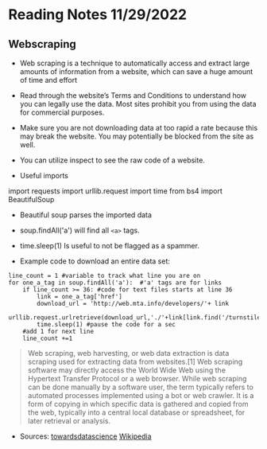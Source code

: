 # Reading Notes 11/29/2022

## Webscraping

- Web scraping is a technique to automatically access and extract large amounts of information from a website, which can save a huge amount of time and effort

- Read through the website’s Terms and Conditions to understand how you can legally use the data. Most sites prohibit you from using the data for commercial purposes.

- Make sure you are not downloading data at too rapid a rate because this may break the website. You may potentially be blocked from the site as well.

- You can utilize inspect to see the raw code of a website.

- Useful imports

import requests
import urllib.request
import time
from bs4 import BeautifulSoup

- Beautiful soup parses the imported data

- soup.findAll('a') will find all `<a>` tags.

- time.sleep(1) Is useful to not be flagged as a spammer.

- Example code to download an entire data set:

```EX
line_count = 1 #variable to track what line you are on
for one_a_tag in soup.findAll('a'):  #'a' tags are for links
    if line_count >= 36: #code for text files starts at line 36
        link = one_a_tag['href']
        download_url = 'http://web.mta.info/developers/'+ link
        urllib.request.urlretrieve(download_url,'./'+link[link.find('/turnstile_')+1:]) 
        time.sleep(1) #pause the code for a sec
    #add 1 for next line
    line_count +=1
```

> Web scraping, web harvesting, or web data extraction is data scraping used for extracting data from websites.[1] Web scraping software may directly access the World Wide Web using the Hypertext Transfer Protocol or a web browser. While web scraping can be done manually by a software user, the term typically refers to automated processes implemented using a bot or web crawler. It is a form of copying in which specific data is gathered and copied from the web, typically into a central local database or spreadsheet, for later retrieval or analysis.

- Sources:
[towardsdatascience](towardsdatascience.com/how-to-web-scrape-with-python-in-4-minutes-bc49186a8460)
[Wikipedia](https://en.wikipedia.org/wiki/Web_scraping)